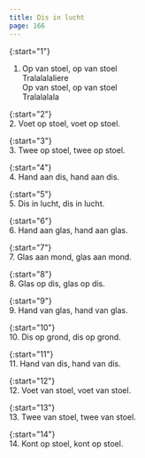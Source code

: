 ```yaml
---
title: Dis in lucht
page: 166
---  
```


{:start="1"}  
1. Op van stoel, op van stoel  
Tralalalaliere  
Op van stoel, op van stoel  
Tralalalala  


{:start="2"}  
2. Voet op stoel, voet op stoel.  


{:start="3"}  
3. Twee op stoel, twee op stoel.  


{:start="4"}  
4. Hand aan dis, hand aan dis.  


{:start="5"}  
5. Dis in lucht, dis in lucht.  


{:start="6"}  
6. Hand aan glas, hand aan glas.  


{:start="7"}  
7. Glas aan mond, glas aan mond.  


{:start="8"}  
8. Glas op dis, glas op dis.  


{:start="9"}  
9. Hand van glas, hand van glas.  


{:start="10"}  
10. Dis op grond, dis op grond.  


{:start="11"}  
11. Hand van dis, hand van dis.  


{:start="12"}  
12. Voet van stoel, voet van stoel.  


{:start="13"}  
13. Twee van stoel, twee van stoel.  


{:start="14"}  
14. Kont op stoel, kont op stoel.  